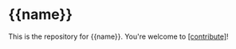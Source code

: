 # {{name}}

This is the repository for {{name}}. You're welcome to
[[contribute]](CONTRIBUTING.md)!
